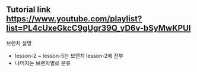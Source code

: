 Tutorial link   
https://www.youtube.com/playlist?list=PL4cUxeGkcC9gUgr39Q_yD6v-bSyMwKPUI
---

브랜치 설명
- lesson-2 ~ lesson-5는 브랜치 lesson-2에 전부   
- 나머지는 브랜치별로 분류
